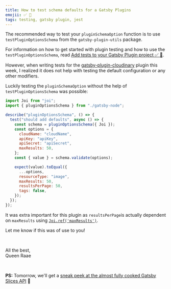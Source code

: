 ```yaml
---
title: How to test schema defaults for a Gatsby Plugins
emojii: ✅ 🧪
tags: testing, gatsby plugin, jest
---
```


The recommended way to test your `pluginSchemaOption` function is to use `testPluginOptionsSchema` from the `gatsby-plugin-utils` package.

For information on how to get started with plugin testing and how to use the `testPluginOptionsSchema`, read [Add tests to your Gatsby Plugin project ✅ 🧪](/2022-02-11-plugins-tests/).

However, when writing tests for the [gatsby-plugin-cloudinary](https://github.com/cloudinary-devs/gatsby-source-cloudinary/blob/main/plugin/gatsby-node.test.js) plugin this week, I realized it does not help with testing the default configuration or any other modifiers.

Luckily testing the `pluginSchemaOption` without the help of `testPluginOptionsSchema` was possible:

```js
import Joi from "joi";
import { pluginOptionsSchema } from "./gatsby-node";

describe("pluginOptionsSchema", () => {
  test("should add defaults", async () => {
    const schema = pluginOptionsSchema({ Joi });
    const options = {
      cloudName: "cloudName",
      apiKey: "apiKey",
      apiSecret: "apiSecret",
      maxResults: 50,
    };
    const { value } = schema.validate(options);

    expect(value).toEqual({
      ...options,
      resourceType: "image",
      maxResults: 50,
      resultsPerPage: 50,
      tags: false,
    });
  });
});
```

It was extra important for this plugin as `resultsPerPage`is actually dependent on `maxResults` using [`Joi.ref('maxResults')`](https://joi.dev/api/?v=17.6.1#refkey-options).

Let me know if this was of use to you!

&nbsp;

All the best,  
Queen Raae

&nbsp;

**PS:** Tomorrow, we'll get a [sneak peek at the almost fully cooked Gatsby Slices API](https://youtu.be/F0Qs4NrSmBo) 🍕
